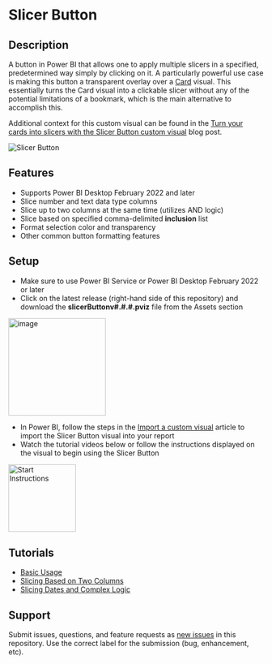 # Slicer Button

## Description
A button in Power BI that allows one to apply multiple slicers in a specified, predetermined way simply by clicking on it. A particularly powerful use case is making this button a transparent overlay over a [Card](https://docs.microsoft.com/en-us/power-bi/visuals/power-bi-visualization-card) visual. This essentially turns the Card visual into a clickable slicer without any of the potential limitations of a bookmark, which is the main alternative to accomplish this.

Additional context for this custom visual can be found in the [Turn your cards into slicers with the Slicer Button custom visual](https://community.powerbi.com/t5/Community-Blog/Turn-your-cards-into-slicers-with-the-Slicer-Button-custom/ba-p/2676449) blog post.

![Slicer Button](https://user-images.githubusercontent.com/21995128/184308888-21f7c780-ed5b-4e72-9e7b-3f6b8596ad95.gif)

## Features
- Supports Power BI Desktop February 2022 and later
- Slice number and text data type columns
- Slice up to two columns at the same time (utilizes AND logic)
- Slice based on specified comma-delimited **inclusion** list
- Format selection color and transparency
- Other common button formatting features

## Setup
- Make sure to use Power BI Service or Power BI Desktop February 2022 or later
- Click on the latest release (right-hand side of this repository) and download the **slicerButtonv#.#.#.pviz** file from the Assets section

<img width="192" alt="image" src="https://user-images.githubusercontent.com/21995128/176463324-e24979ce-39e6-478c-80f9-c22f4b4cf3b8.png">

- In Power BI, follow the steps in the [Import a custom visual](https://docs.microsoft.com/en-us/power-bi/developer/visuals/import-visual#import-a-visual-file-from-your-local-computer-into-power-bi) article to import the Slicer Button visual into your report
- Watch the tutorial videos below or follow the instructions displayed on the visual to begin using the Slicer Button

<img width="133" alt="Start Instructions" src="https://user-images.githubusercontent.com/21995128/176464710-a7c62a17-5ba4-466c-bd01-b4e144168133.png">

## Tutorials
- [Basic Usage](https://www.youtube.com/watch?v=8x2QoE8M2yA&ab_channel=MattKocak)
- [Slicing Based on Two Columns](https://www.youtube.com/watch?v=Mu9kRZot1d0&ab_channel=MattKocak)
- [Slicing Dates and Complex Logic](https://www.youtube.com/watch?v=_mTS2_dPBZ8&ab_channel=MattKocak)

## Support
Submit issues, questions, and feature requests as [new issues](https://github.com/mattkocak/powerbi-visuals-slicerbutton/issues/new) in this repository. Use the correct label for the submission (bug, enhancement, etc).
